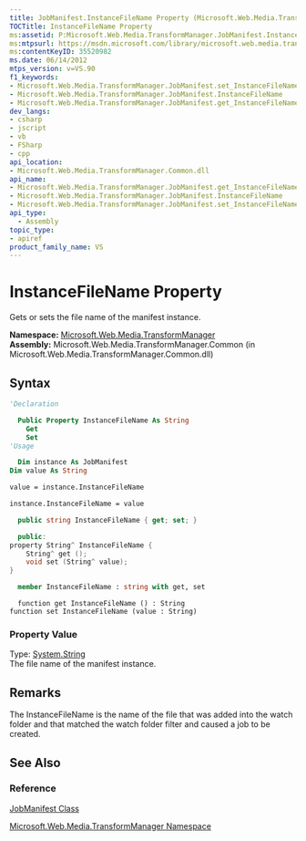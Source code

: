 ```yaml
---
title: JobManifest.InstanceFileName Property (Microsoft.Web.Media.TransformManager)
TOCTitle: InstanceFileName Property
ms:assetid: P:Microsoft.Web.Media.TransformManager.JobManifest.InstanceFileName
ms:mtpsurl: https://msdn.microsoft.com/library/microsoft.web.media.transformmanager.jobmanifest.instancefilename(v=VS.90)
ms:contentKeyID: 35520982
ms.date: 06/14/2012
mtps_version: v=VS.90
f1_keywords:
- Microsoft.Web.Media.TransformManager.JobManifest.set_InstanceFileName
- Microsoft.Web.Media.TransformManager.JobManifest.InstanceFileName
- Microsoft.Web.Media.TransformManager.JobManifest.get_InstanceFileName
dev_langs:
- csharp
- jscript
- vb
- FSharp
- cpp
api_location:
- Microsoft.Web.Media.TransformManager.Common.dll
api_name:
- Microsoft.Web.Media.TransformManager.JobManifest.get_InstanceFileName
- Microsoft.Web.Media.TransformManager.JobManifest.InstanceFileName
- Microsoft.Web.Media.TransformManager.JobManifest.set_InstanceFileName
api_type:
  - Assembly
topic_type:
- apiref
product_family_name: VS
---
```


# InstanceFileName Property

Gets or sets the file name of the manifest instance.

**Namespace:**  [Microsoft.Web.Media.TransformManager](microsoft-web-media-transformmanager-namespace.md)  
**Assembly:**  Microsoft.Web.Media.TransformManager.Common (in Microsoft.Web.Media.TransformManager.Common.dll)

## Syntax

```vb
'Declaration

  Public Property InstanceFileName As String
    Get
    Set
'Usage

  Dim instance As JobManifest
Dim value As String

value = instance.InstanceFileName

instance.InstanceFileName = value
```

```csharp
  public string InstanceFileName { get; set; }
```

```cpp
  public:
property String^ InstanceFileName {
    String^ get ();
    void set (String^ value);
}
```

``` fsharp
  member InstanceFileName : string with get, set
```

```jscript
  function get InstanceFileName () : String
function set InstanceFileName (value : String)
```

### Property Value

Type: [System.String](https://msdn.microsoft.com/library/s1wwdcbf)  
The file name of the manifest instance.  

## Remarks

The InstanceFileName is the name of the file that was added into the watch folder and that matched the watch folder filter and caused a job to be created.

## See Also

### Reference

[JobManifest Class](jobmanifest-class-microsoft-web-media-transformmanager.md)

[Microsoft.Web.Media.TransformManager Namespace](microsoft-web-media-transformmanager-namespace.md)

